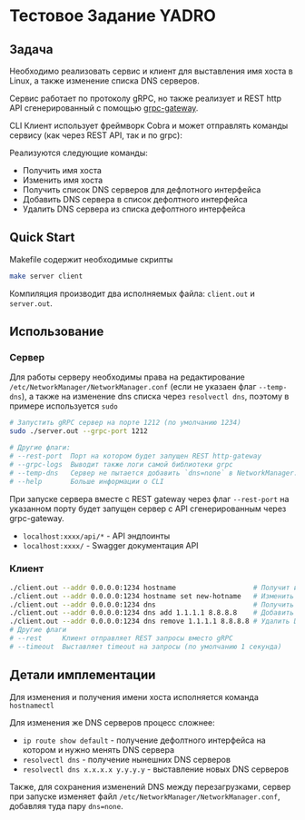 # Тестовое Задание YADRO

## Задача

Необходимо реализовать сервис и клиент для выставления имя хоста в Linux, а также изменение списка DNS серверов.

Сервис работает по протоколу gRPC, но также реализует и REST http API сгенерированный с помощью [grpc-gateway](https://github.com/grpc-ecosystem/grpc-gateway).

CLI Клиент использует фреймворк Cobra и может отправлять команды сервису (как через REST API, так и по grpc):

Реализуются следующие команды:
- Получить имя хоста
- Изменить имя хоста
- Получить список DNS серверов для дефлотного интерфейса
- Добавить DNS сервера в список дефолтного интерфейса
- Удалить DNS сервера из списка дефолтного интерфейса

## Quick Start

Makefile содержит необходимые скрипты

```sh
make server client
```

Компиляция производит два исполняемых файла: `client.out` и `server.out`.

## Использование

### Сервер

Для работы серверу необходимы права на редактирование `/etc/NetworkManager/NetworkManager.conf` (если не указаен флаг `--temp-dns`), а также на изменение dns списка через `resolvectl dns`, поэтому в примере используется `sudo`

```sh
# Запустить gRPC сервер на порте 1212 (по умолчанию 1234)
sudo ./server.out --grpc-port 1212

# Другие флаги:
# --rest-port  Порт на котором будет запущен REST http-gateway
# --grpc-logs  Выводит также логи самой библиотеки grpc
# --temp-dns   Сервер не пытается добавить `dns=none` в NetworkManager.conf (изменения DNS списков будут временные)
# --help       Больше информации о CLI
```

При запуске сервера вместе с REST gateway через флаг `--rest-port` на указанном порту будет запущен сервер с API сгенерированным через grpc-gateway.

- `localhost:xxxx/api/*` - API эндпоинты
- `localhost:xxxx/` - Swagger документация API 

### Клиент
```sh
./client.out --addr 0.0.0.0:1234 hostname                   # Получит имя хоста
./client.out --addr 0.0.0.0:1234 hostname set new-hotname   # Изменить имя хоста
./client.out --addr 0.0.0.0:1234 dns                        # Получить список DNS серверов
./client.out --addr 0.0.0.0:1234 dns add 1.1.1.1 8.8.8.8    # Добавить DNS сервера
./client.out --addr 0.0.0.0:1234 dns remove 1.1.1.1 8.8.8.8 # Удалить DNS сервера
# Другие флаги
# --rest     Клиент отправляет REST запросы вместо gRPC
# --timeout  Выставляет timeout на запросы (по умолчанию 1 секунда)
```

## Детали имплементации

Для изменения и получения имени хоста исполняется команда `hostnamectl`

Для изменения же DNS серверов процесс сложнее:
- `ip route show default` - получение дефолтного интерфейса на котором и нужно менять DNS сервера
- `resolvectl dns` - получение нынешних DNS серверов
- `resolvectl dns x.x.x.x y.y.y.y` - выставление новых DNS серверов

Также, для сохранения изменений DNS между перезагрузками, сервер при запуске изменяет файл `/etc/NetworkManager/NetworkManager.conf`, добавляя туда пару `dns=none`.